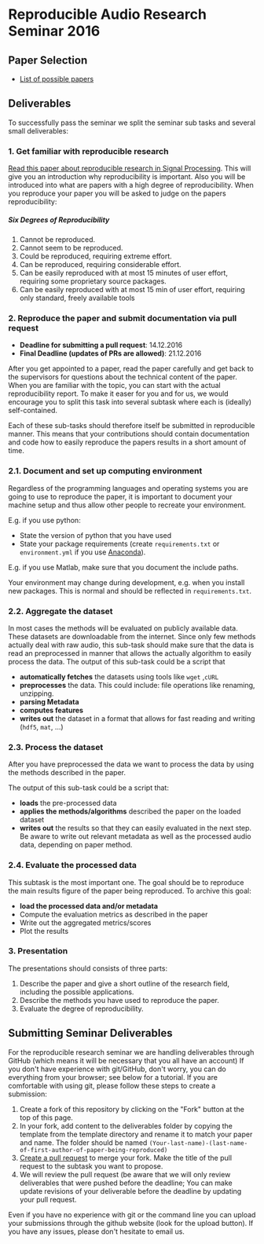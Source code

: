 # Reproducible Audio Research Seminar 2016

## Paper Selection

* [List of possible papers](https://github.com/faroit/reproducible-audio-research)

## Deliverables

To successfully pass the seminar we split the seminar sub tasks and several small deliverables:

### 1. Get familiar with reproducible research

 [Read this paper about reproducible research in Signal Processing](https://infoscience.epfl.ch/record/136640). This will give you an introduction why reproducibility is important. Also you will be introduced into what are papers with a high degree of reproducibility. When you reproduce your paper you will be asked to judge on the papers reproducibility:

##### Six Degrees of Reproducibility
 1. Cannot be reproduced.
 2. Cannot seem to be reproduced.
 3. Could be reproduced, requiring extreme effort.
 4. Can be reproduced, requiring considerable effort.
 5. Can be easily reproduced with at most 15 minutes of user effort, requiring some proprietary source packages.
 6. Can be easily reproduced with at most 15 min of user effort, requiring only standard, freely available tools


### 2. Reproduce the paper and submit documentation via pull request

* **Deadline for submitting a pull request**: 14.12.2016
* **Final Deadline (updates of PRs are allowed)**: 21.12.2016

After you get appointed to a paper, read the paper carefully and get back to the supervisors for questions about the technical content of the paper. When you are familiar with the topic, you can start with the actual reproducibility report. To make it easer for you and for us, we would encourage you to split this task into several subtask where each is (ideally) self-contained.

Each of these sub-tasks should therefore itself be submitted in reproducible manner. This means that your contributions should contain documentation and code how to easily reproduce the papers results in a short amount of time.

### 2.1. Document and set up computing environment

Regardless of the programming languages and operating systems you are going to use to reproduce the paper, it is important to document your machine setup and thus allow other people to recreate your environment.

E.g. if you use python:

* State the version of python that you have used
* State your package requirements (create `requirements.txt` or `environment.yml` if you use [Anaconda](https://anaconda.org)).

E.g. if you use Matlab, make sure that you document the include paths.

Your environment may change during development, e.g. when you install new packages. This is normal and should be reflected in `requirements.txt`.

### 2.2. Aggregate the dataset

In most cases the methods will be evaluated on publicly available data. These datasets are downloadable from the internet. Since only few methods actually deal with raw audio, this sub-task should make sure that the data is read an preprocessed in manner that allows the actually algorithm to easily process the data. The output of this sub-task could be a script that

* **automatically fetches** the datasets using tools like `wget` ,`cURL`
* **preprocesses** the data. This could include: file operations like renaming, unzipping.
* **parsing Metadata**
* **computes features**
* **writes out** the dataset in a format that allows for fast reading and writing (`hdf5`, `mat`, ...)

### 2.3. Process the dataset

After you have preprocessed the data we want to process the data by using the methods described in the paper.

The output of this sub-task could be a script that:

* **loads** the pre-processed data
* **applies the methods/algorithms** described the paper on the loaded dataset
* **writes out** the results so that they can easily evaluated in the next step. Be aware to write out relevant metadata as well as the processed audio data, depending on paper method.

### 2.4. Evaluate the processed data

This subtask is the most important one. The goal should be to reproduce the main results figure of the paper being reproduced. To archive this goal:

* **load the processed data and/or metadata**
* Compute the evaluation metrics as described in the paper
* Write out the aggregated metrics/scores
* Plot the results

### 3. Presentation

The presentations should consists of three parts:

1. Describe the paper and give a short outline of the research field, including the possible applications.
2. Describe the methods you have used to reproduce the paper.
3. Evaluate the degree of reproducibility.

## Submitting Seminar Deliverables

For the reproducible research seminar we are handling deliverables through GitHub (which means it will be necessary that you all have an account) If you don't have experience with git/GitHub, don't worry, you can do everything from your browser; see below for a tutorial.
If you are comfortable with using git, please follow these steps to create a submission:

1. Create a fork of this repository by clicking on the "Fork" button at the top of this page.
2. In your fork, add content to the deliverables folder by copying the template from the template directory and rename it to match your paper and name. The folder should be named `(Your-last-name)-(last-name-of-first-author-of-paper-being-reproduced)`
3. [Create a pull request](https://github.com/audiolabs/APSRR-2016/pull/new/master) to merge your fork. Make the title of the pull request to the subtask you want to propose.
4. We will review the pull request (be aware that we will only review deliverables that were pushed before the deadline; You can make update revisions of your deliverable before the deadline by updating your pull request.

Even if you have no experience with git or the command line you can upload your submissions through the github website (look for the upload button). If you have any issues, please don't hesitate to email us.
